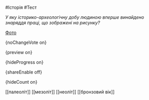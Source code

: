 #Історія #Тест

*У яку історико-археологічну добу людиною вперше винайдено знаряддя праці, що зображені на рисунку?*

[Фото](https://zno.osvita.ua//doc/images/znotest/9/911/1_2.jpg)

{noChangeVote on}

{preview on}

{hideProgress on}

{shareEnable off}

{hideCount on}

[[палеоліт]]
[[мезоліт]]
[[неоліт]]
[[бронзовий вік]]
